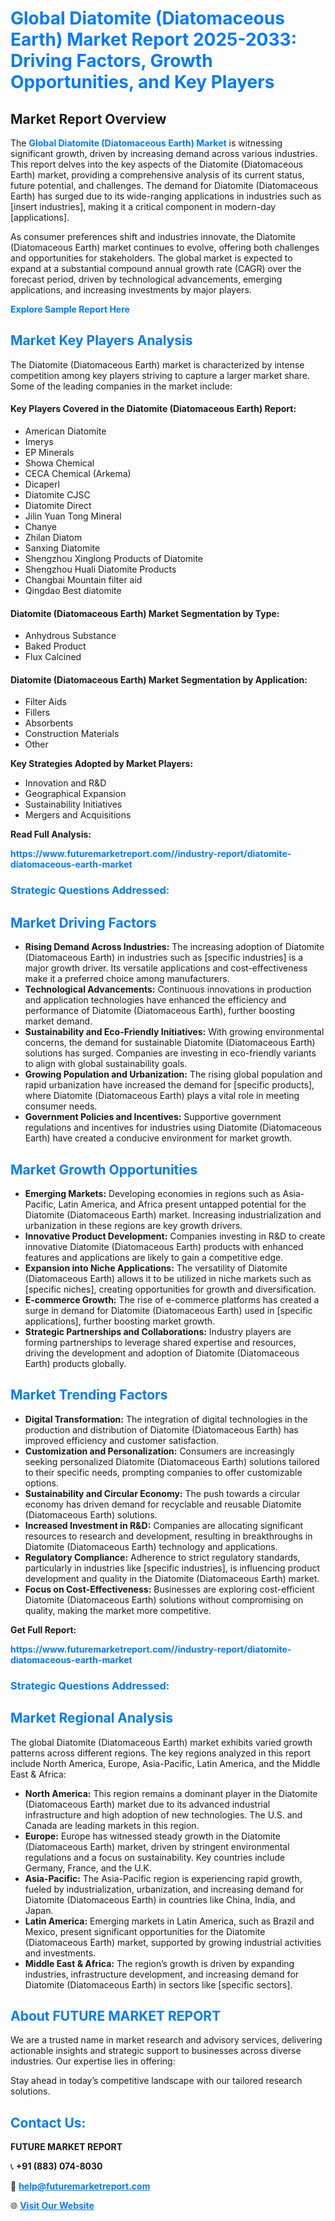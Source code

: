 <h1 style="color: #007BFF;">Global Diatomite (Diatomaceous Earth) Market Report 2025-2033: Driving Factors, Growth Opportunities, and Key Players</h1>

<section id="overview">
<h2>Market Report Overview</h2>
<p>The <a href="https://www.futuremarketreport.com//industry-report/diatomite-diatomaceous-earth-market" style="color: #007BFF; text-decoration: none;"><strong>Global Diatomite (Diatomaceous Earth) Market</strong></a> is witnessing significant growth, driven by increasing demand across various industries. This report delves into the key aspects of the Diatomite (Diatomaceous Earth) market, providing a comprehensive analysis of its current status, future potential, and challenges. The demand for Diatomite (Diatomaceous Earth) has surged due to its wide-ranging applications in industries such as [insert industries], making it a critical component in modern-day [applications].</p>
<p>As consumer preferences shift and industries innovate, the Diatomite (Diatomaceous Earth) market continues to evolve, offering both challenges and opportunities for stakeholders. The global market is expected to expand at a substantial compound annual growth rate (CAGR) over the forecast period, driven by technological advancements, emerging applications, and increasing investments by major players.</p>
</section>

<section id="overview">
<p><a href="https://www.futuremarketreport.com//request-sample/reportId=92044" style="color: #007BFF; text-decoration: none;"><strong>Explore Sample Report Here</strong></a></p>
</section>

<section id="key-players">
<h2 style="color: #007BFF;">Market Key Players Analysis</h2>
<p>The Diatomite (Diatomaceous Earth) market is characterized by intense competition among key players striving to capture a larger market share. Some of the leading companies in the market include:</p>
<h4>Key Players Covered in the Diatomite (Diatomaceous Earth) Report:</h4>
<ul><li>American Diatomite</li><li>Imerys</li><li>EP Minerals</li><li>Showa Chemical</li><li>CECA Chemical (Arkema)</li><li>Dicaperl</li><li>Diatomite CJSC</li><li>Diatomite Direct</li><li>Jilin Yuan Tong Mineral</li><li>Chanye</li><li>Zhilan Diatom</li><li>Sanxing Diatomite</li><li>Shengzhou Xinglong Products of Diatomite</li><li>Shengzhou Huali Diatomite Products</li><li>Changbai Mountain filter aid</li><li>Qingdao Best diatomite</li></ul>
<h4>Diatomite (Diatomaceous Earth) Market Segmentation by Type:</h4>
<ul><li>Anhydrous Substance</li><li>Baked Product</li><li>Flux Calcined</li></ul>

<h4>Diatomite (Diatomaceous Earth) Market Segmentation by Application:</h4>
<ul><li>Filter Aids</li><li>Fillers</li><li>Absorbents</li><li>Construction Materials</li><li>Other</li></ul>
<p><strong>Key Strategies Adopted by Market Players:</strong></p>
<ul>
<li>Innovation and R&D</li>
<li>Geographical Expansion</li>
<li>Sustainability Initiatives</li>
<li>Mergers and Acquisitions</li>
</ul>
</section>

<section>
<p><strong>Read Full Analysis: </strong></p><a href="https://www.futuremarketreport.com//industry-report/diatomite-diatomaceous-earth-market" style="color: #007BFF; text-decoration: none;"><strong>https://www.futuremarketreport.com//industry-report/diatomite-diatomaceous-earth-market</strong></a>
<h3 style="color: #007BFF;">Strategic Questions Addressed:</h3>
</section>

<section id="driving-factors">
<h2 style="color: #007BFF;">Market Driving Factors</h2>
<ul>
<li><strong>Rising Demand Across Industries:</strong> The increasing adoption of Diatomite (Diatomaceous Earth) in industries such as [specific industries] is a major growth driver. Its versatile applications and cost-effectiveness make it a preferred choice among manufacturers.</li>
<li><strong>Technological Advancements:</strong> Continuous innovations in production and application technologies have enhanced the efficiency and performance of Diatomite (Diatomaceous Earth), further boosting market demand.</li>
<li><strong>Sustainability and Eco-Friendly Initiatives:</strong> With growing environmental concerns, the demand for sustainable Diatomite (Diatomaceous Earth) solutions has surged. Companies are investing in eco-friendly variants to align with global sustainability goals.</li>
<li><strong>Growing Population and Urbanization:</strong> The rising global population and rapid urbanization have increased the demand for [specific products], where Diatomite (Diatomaceous Earth) plays a vital role in meeting consumer needs.</li>
<li><strong>Government Policies and Incentives:</strong> Supportive government regulations and incentives for industries using Diatomite (Diatomaceous Earth) have created a conducive environment for market growth.</li>
</ul>
</section>

<section id="growth-opportunities">
<h2 style="color: #007BFF;">Market Growth Opportunities</h2>
<ul>
<li><strong>Emerging Markets:</strong> Developing economies in regions such as Asia-Pacific, Latin America, and Africa present untapped potential for the Diatomite (Diatomaceous Earth) market. Increasing industrialization and urbanization in these regions are key growth drivers.</li>
<li><strong>Innovative Product Development:</strong> Companies investing in R&D to create innovative Diatomite (Diatomaceous Earth) products with enhanced features and applications are likely to gain a competitive edge.</li>
<li><strong>Expansion into Niche Applications:</strong> The versatility of Diatomite (Diatomaceous Earth) allows it to be utilized in niche markets such as [specific niches], creating opportunities for growth and diversification.</li>
<li><strong>E-commerce Growth:</strong> The rise of e-commerce platforms has created a surge in demand for Diatomite (Diatomaceous Earth) used in [specific applications], further boosting market growth.</li>
<li><strong>Strategic Partnerships and Collaborations:</strong> Industry players are forming partnerships to leverage shared expertise and resources, driving the development and adoption of Diatomite (Diatomaceous Earth) products globally.</li>
</ul>
</section>

<section id="trending-factors">
<h2 style="color: #007BFF;">Market Trending Factors</h2>
<ul>
<li><strong>Digital Transformation:</strong> The integration of digital technologies in the production and distribution of Diatomite (Diatomaceous Earth) has improved efficiency and customer satisfaction.</li>
<li><strong>Customization and Personalization:</strong> Consumers are increasingly seeking personalized Diatomite (Diatomaceous Earth) solutions tailored to their specific needs, prompting companies to offer customizable options.</li>
<li><strong>Sustainability and Circular Economy:</strong> The push towards a circular economy has driven demand for recyclable and reusable Diatomite (Diatomaceous Earth) solutions.</li>
<li><strong>Increased Investment in R&D:</strong> Companies are allocating significant resources to research and development, resulting in breakthroughs in Diatomite (Diatomaceous Earth) technology and applications.</li>
<li><strong>Regulatory Compliance:</strong> Adherence to strict regulatory standards, particularly in industries like [specific industries], is influencing product development and quality in the Diatomite (Diatomaceous Earth) market.</li>
<li><strong>Focus on Cost-Effectiveness:</strong> Businesses are exploring cost-efficient Diatomite (Diatomaceous Earth) solutions without compromising on quality, making the market more competitive.</li>
</ul>
</section>

<section>
<p><strong>Get Full Report: </strong></p><a href="https://www.futuremarketreport.com//industry-report/diatomite-diatomaceous-earth-market" style="color: #007BFF; text-decoration: none;"><strong>https://www.futuremarketreport.com//industry-report/diatomite-diatomaceous-earth-market</strong></a>
<h3 style="color: #007BFF;">Strategic Questions Addressed:</h3>
</section>


<section id="regional-analysis">
<h2 style="color: #007BFF;">Market Regional Analysis</h2>
<p>The global Diatomite (Diatomaceous Earth) market exhibits varied growth patterns across different regions. The key regions analyzed in this report include North America, Europe, Asia-Pacific, Latin America, and the Middle East & Africa:</p>
<ul>
<li><strong>North America:</strong> This region remains a dominant player in the Diatomite (Diatomaceous Earth) market due to its advanced industrial infrastructure and high adoption of new technologies. The U.S. and Canada are leading markets in this region.</li>
<li><strong>Europe:</strong> Europe has witnessed steady growth in the Diatomite (Diatomaceous Earth) market, driven by stringent environmental regulations and a focus on sustainability. Key countries include Germany, France, and the U.K.</li>
<li><strong>Asia-Pacific:</strong> The Asia-Pacific region is experiencing rapid growth, fueled by industrialization, urbanization, and increasing demand for Diatomite (Diatomaceous Earth) in countries like China, India, and Japan.</li>
<li><strong>Latin America:</strong> Emerging markets in Latin America, such as Brazil and Mexico, present significant opportunities for the Diatomite (Diatomaceous Earth) market, supported by growing industrial activities and investments.</li>
<li><strong>Middle East & Africa:</strong> The region’s growth is driven by expanding industries, infrastructure development, and increasing demand for Diatomite (Diatomaceous Earth) in sectors like [specific sectors].</li>
</ul>
</section>

<footer>
<h2 style="color: #007BFF;">About FUTURE MARKET REPORT</h2>
<p>We are a trusted name in market research and advisory services, delivering actionable insights and strategic support to businesses across diverse industries. Our expertise lies in offering:</p>

<p>Stay ahead in today’s competitive landscape with our tailored research solutions.</p>

<h2 style="color: #007BFF;">Contact Us:</h2>
<p><strong>FUTURE MARKET REPORT</strong></p>
<p>📞 <strong>+91 (883) 074-8030</strong></p>
<p>📧 <strong><a href="mailto:help@futuremarketreport.com" style="color: #007BFF;">help@futuremarketreport.com</a></strong></p>
<p>🌐 <strong><a href="https://www.futuremarketreport.com/" style="color: #007BFF;">Visit Our Website</a></strong></p>
</footer>